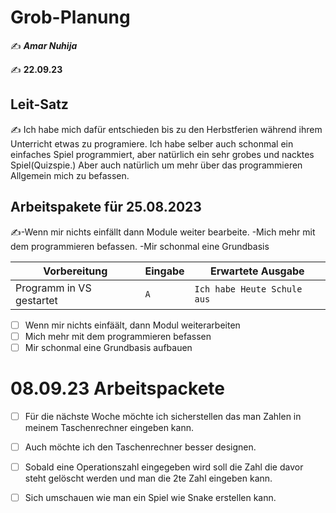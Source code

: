 # Grob-Planung

✍️ ***Amar Nuhija***

✍️ **22.09.23**

## Leit-Satz

✍️ Ich habe mich dafür entschieden bis zu den Herbstferien während ihrem Unterricht etwas zu programiere. Ich habe selber auch schonmal ein einfaches Spiel programmiert, aber natürlich ein sehr grobes und nacktes Spiel(Quizspie.) Aber auch natürlich um mehr über das programmieren Allgemein mich zu befassen. 

## Arbeitspakete für 25.08.2023

✍️-Wenn mir nichts einfällt dann Module weiter bearbeite.
          -Mich mehr mit dem programmieren befassen.
          -Mir schonmal eine Grundbasis 

| Vorbereitung             | Eingabe | Erwartete Ausgabe |
| ------------------------ | ------- | ----------------- |
| Programm in VS gestartet | `A`  | `Ich habe Heute Schule aus`      |

- [ ] Wenn mir nichts einfäält, dann Modul weiterarbeiten
- [ ] Mich mehr mit dem programmieren befassen
- [ ] Mir schonmal eine Grundbasis aufbauen

 # 08.09.23 Arbeitspackete


- [ ] Für die nächste Woche möchte ich sicherstellen das man Zahlen in meinem Taschenrechner eingeben kann.
- [ ] Auch möchte ich den Taschenrechner besser designen.
- [ ] Sobald eine Operationszahl eingegeben wird soll die Zahl die davor steht gelöscht werden und man die 2te Zahl eingeben kann.
- [ ] Sich umschauen wie man ein Spiel wie Snake erstellen kann.




